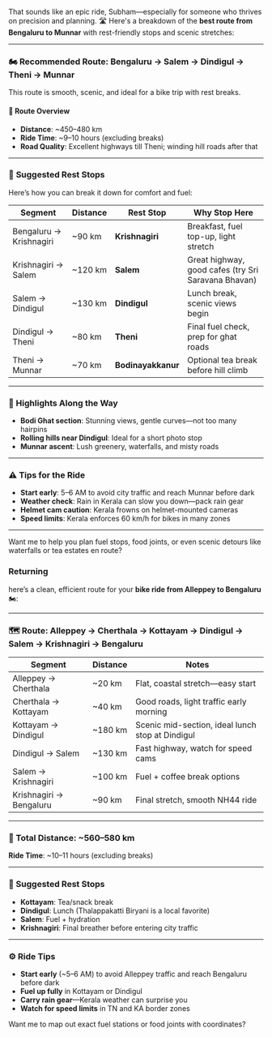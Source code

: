 That sounds like an epic ride, Subham—especially for someone who thrives on precision and planning. 🛣️ Here's a breakdown of the **best route from Bengaluru to Munnar** with rest-friendly stops and scenic stretches:

---

### 🏍️ **Recommended Route: Bengaluru → Salem → Dindigul → Theni → Munnar**
This route is smooth, scenic, and ideal for a bike trip with rest breaks.

#### 📍 Route Overview
- **Distance**: ~450–480 km  
- **Ride Time**: ~9–10 hours (excluding breaks)  
- **Road Quality**: Excellent highways till Theni; winding hill roads after that

---

### 🛑 **Suggested Rest Stops**
Here’s how you can break it down for comfort and fuel:

| Segment | Distance | Rest Stop | Why Stop Here |
|--------|----------|-----------|----------------|
| Bengaluru → Krishnagiri | ~90 km | **Krishnagiri** | Breakfast, fuel top-up, light stretch |
| Krishnagiri → Salem | ~120 km | **Salem** | Great highway, good cafes (try Sri Saravana Bhavan) |
| Salem → Dindigul | ~130 km | **Dindigul** | Lunch break, scenic views begin |
| Dindigul → Theni | ~80 km | **Theni** | Final fuel check, prep for ghat roads |
| Theni → Munnar | ~70 km | **Bodinayakkanur** | Optional tea break before hill climb |

---

### 🌄 Highlights Along the Way
- **Bodi Ghat section**: Stunning views, gentle curves—not too many hairpins
- **Rolling hills near Dindigul**: Ideal for a short photo stop
- **Munnar ascent**: Lush greenery, waterfalls, and misty roads

---

### ⚠️ Tips for the Ride
- **Start early**: 5–6 AM to avoid city traffic and reach Munnar before dark
- **Weather check**: Rain in Kerala can slow you down—pack rain gear
- **Helmet cam caution**: Kerala frowns on helmet-mounted cameras
- **Speed limits**: Kerala enforces 60 km/h for bikes in many zones

---

Want me to help you plan fuel stops, food joints, or even scenic detours like waterfalls or tea estates en route?

### Returning
here’s a clean, efficient route for your **bike ride from Alleppey to Bengaluru** 🏍️:

---

### 🗺️ **Route: Alleppey → Cherthala → Kottayam → Dindigul → Salem → Krishnagiri → Bengaluru**

| Segment                  | Distance | Notes |
|--------------------------|----------|-------|
| Alleppey → Cherthala     | ~20 km   | Flat, coastal stretch—easy start |
| Cherthala → Kottayam     | ~40 km   | Good roads, light traffic early morning |
| Kottayam → Dindigul      | ~180 km  | Scenic mid-section, ideal lunch stop at Dindigul |
| Dindigul → Salem         | ~130 km  | Fast highway, watch for speed cams |
| Salem → Krishnagiri      | ~100 km  | Fuel + coffee break options |
| Krishnagiri → Bengaluru  | ~90 km   | Final stretch, smooth NH44 ride |

---

### 🧭 Total Distance: ~560–580 km  
**Ride Time**: ~10–11 hours (excluding breaks)

---

### 🛑 Suggested Rest Stops
- **Kottayam**: Tea/snack break
- **Dindigul**: Lunch (Thalappakatti Biryani is a local favorite)
- **Salem**: Fuel + hydration
- **Krishnagiri**: Final breather before entering city traffic

---

### ⚙️ Ride Tips
- **Start early** (~5–6 AM) to avoid Alleppey traffic and reach Bengaluru before dark
- **Fuel up fully** in Kottayam or Dindigul
- **Carry rain gear**—Kerala weather can surprise you
- **Watch for speed limits** in TN and KA border zones

Want me to map out exact fuel stations or food joints with coordinates?

